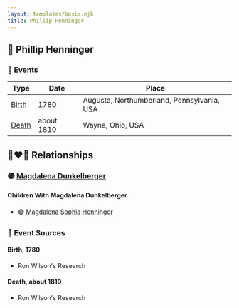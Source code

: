 ```yaml
---
layout: templates/basic.njk
title: Phillip Henninger
---
```

## 🔵 Phillip Henninger

### 📆 Events

Type | Date | Place
------ | ------ | ------
[Birth](#event-0) | 1780 | Augusta, Northumberland, Pennsylvania, USA
[Death](#event-1) | about 1810 | Wayne, Ohio, USA

## 👩‍❤️‍👨 Relationships

### 🟣 [Magdalena Dunkelberger](/people/9/94381550)

#### Children With Magdalena Dunkelberger
* 🟣 [Magdalena Sophia Henninger](/people/6/64241610)
### 📰 Event Sources

#### <a id="event-0"></a> Birth, 1780
* Ron Wilson's Research

#### <a id="event-1"></a> Death, about 1810
* Ron Wilson's Research